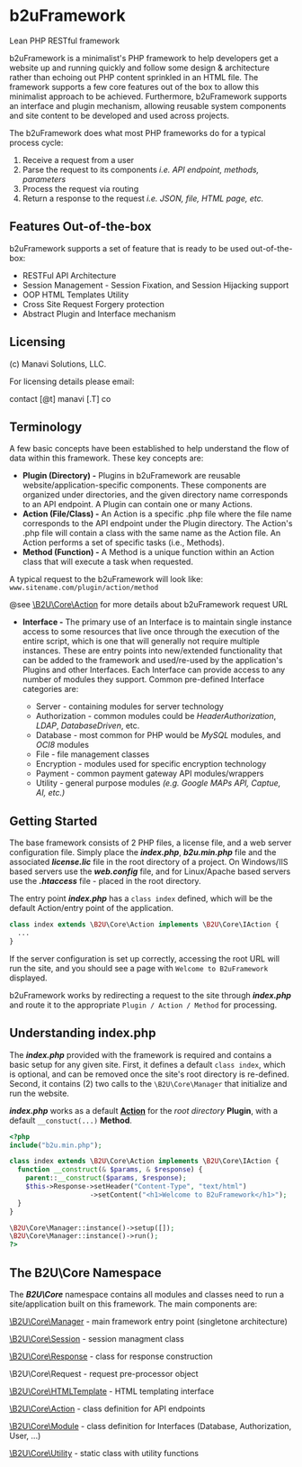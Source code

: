 # b2uFramework
Lean PHP RESTful framework

b2uFramework is a minimalist's PHP framework to help developers get a website up and running quickly and follow some design & architecture rather than echoing out PHP content sprinkled in an HTML file. The framework supports a few core features out of the box to allow this minimalist approach to be achieved. Furthermore, b2uFramework supports an interface and plugin mechanism, allowing reusable system components and site content to be developed and used across projects.

The b2uFramework does what most PHP frameworks do for a typical process cycle:
1. Receive a request from a user
2. Parse the request to its components _i.e. API endpoint, methods, parameters_
3. Process the request via routing
4. Return a response to the request _i.e. JSON, file, HTML page, etc._

## Features Out-of-the-box
b2uFramework supports a set of feature that is ready to be used out-of-the-box:

* RESTFul API Architecture
* Session Management - Session Fixation, and Session Hijacking support
* OOP HTML Templates Utility
* Cross Site Request Forgery protection
* Abstract Plugin and Interface mechanism

## Licensing
(c) Manavi Solutions, LLC.

For licensing details please email:

contact [@t] manavi [.T] co

## Terminology
A few basic concepts have been established to help understand the flow of data within this framework. These key concepts are:
* **Plugin (Directory) -** Plugins in b2uFramework are reusable website/application-specific components. These components are organized under directories, and the given directory name corresponds to an API endpoint. A Plugin can contain one or many Actions.
* **Action (File/Class) -** An Action is a specific .php file where the file name corresponds to the API endpoint under the Plugin directory. The Action's .php file will contain a class with the same name as the Action file. An Action performs a set of specific tasks (i.e., Methods). 
* **Method (Function) -** A Method is a unique function within an Action class that will execute a task when requested.

A typical request to the b2uFramework will look like: `www.sitename.com/plugin/action/method`

@see [\B2U\Core\Action](https://github.com/bob2u/b2uFramework-public/blob/master/README/README_ACTION.md#b2ucoreaction) for more details about b2uFramework request URL

* **Interface -** The primary use of an Interface is to maintain single instance access to some resources that live once through the execution of the entire script, which is one that will generally not require multiple instances. These are entry points into new/extended functionality that can be added to the framework and used/re-used by the application's Plugins and other Interfaces. Each Interface can provide access to any number of modules they support. Common pre-defined Interface categories are:

  * Server - containing modules for server technology
  * Authorization - common modules could be _HeaderAuthorization_, _LDAP_, _DatabaseDriven_, etc.
  * Database - most common for PHP would be _MySQL_ modules, and _OCI8_ modules
  * File - file management classes
  * Encryption - modules used for specific encryption technology
  * Payment - common payment gateway API modules/wrappers
  * Utility - general purpose modules _(e.g. Google MAPs API, Captue, AI, etc.)_

## Getting Started
The base framework consists of 2 PHP files, a license file, and a web server configuration file. Simply place the ***index.php***, ***b2u.min.php*** file and the associated ***license.lic*** file in the root directory of a project. On Windows/IIS based servers use the ***web.config*** file, and for Linux/Apache based servers use the ***.htaccess*** file - placed in the root directory.

The entry point ***index.php*** has a `class index` defined, which will be the default Action/entry point of the application.

```PHP 
class index extends \B2U\Core\Action implements \B2U\Core\IAction {	
  ...
}
```
If the server configuration is set up correctly, accessing the root URL will run the site, and you should see a page with `Welcome to B2uFramework` displayed.

b2uFramework works by redirecting a request to the site through ***index.php*** and route it to the appropriate `Plugin / Action / Method` for processing.

## Understanding index.php
The ***index.php*** provided with the framework is required and contains a basic setup for any given site. First, it defines a default `class index`, which is optional, and can be removed once the site's root directory is re-defined. Second, it contains (2) two calls to the `\B2U\Core\Manager` that initialize and run the website. 

***index.php*** works as a default [**Action**](https://github.com/bob2u/b2uFramework-public/blob/master/README/README_ACTION.md#b2ucoreaction) for the _root directory_ **Plugin**, with a default `__constuct(...)` **Method**.
```php
<?php
include("b2u.min.php");

class index extends \B2U\Core\Action implements \B2U\Core\IAction {	
  function __construct(& $params, & $response) {
    parent::__construct($params, $response);
    $this->Response->setHeader("Content-Type", "text/html")
                    ->setContent("<h1>Welcome to B2uFramework</h1>");
  }
}

\B2U\Core\Manager::instance()->setup([]);
\B2U\Core\Manager::instance()->run();
?>
```

## The B2U\Core Namespace
The ***B2U\Core*** namespace contains all modules and classes need to run a site/application built on this framework. The main components are:

[\B2U\Core\Manager](https://github.com/bob2u/b2uFramework-public/blob/master/README/README_MANAGER.md#b2ucoremanager) - main framework entry point (singletone architecture)

[\B2U\Core\Session](https://github.com/bob2u/b2uFramework-public/blob/master/README/README_SESSION.md#b2ucoresession) - session managment class

[\B2U\Core\Response](https://github.com/bob2u/b2uFramework-public/blob/master/README/README_RESPONSE.md#b2ucoreresponse) - class for response construction

\B2U\Core\Request - request pre-processor object

[\B2U\Core\HTMLTemplate](https://github.com/bob2u/b2uFramework-public/blob/master/README/README_TEMPLATE.md#b2ucorehtmltemplate) - HTML templating interface

[\B2U\Core\Action](https://github.com/bob2u/b2uFramework-public/blob/master/README/README_ACTION.md#b2ucoreaction) - class definition for API endpoints

[\B2U\Core\Module](https://github.com/bob2u/b2uFramework-public/blob/master/README/README_MODULE.md#b2ucoremodule) - class definition for Interfaces (Database, Authorization, User, ...)

[\B2U\Core\Utility](https://github.com/bob2u/b2uFramework-public/blob/master/README/README_UTILITY.md#b2ucoreutility) - static class with utility functions
